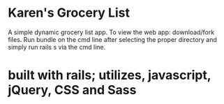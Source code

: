 Karen's Grocery List
=======

A simple dynamic grocery list app. To view the web app: download/fork files. Run bundle on the cmd line after selecting the proper directory and simply run rails s via the cmd line.

built with rails; utilizes, javascript, jQuery, CSS and Sass
=====


